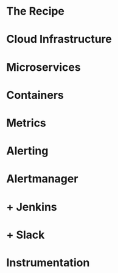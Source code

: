 <!-- .slide: data-background="img/recipe.jpeg" -->
# The Recipe


<!-- .slide: data-background="../img/background/servers.jpg" -->
# Cloud Infrastructure


<!-- .slide: data-background="../img/background/microservices.jpg" -->
# Microservices


<!-- .slide: data-background="../img/background/containers.png" -->
# Containers


<!-- .slide: data-background="../img/swarm/swarm.png" data-background-size="contain" -->


<!-- .slide: data-background="../img/swarm/kubernetes.png" data-background-size="contain" -->


<!-- .slide: data-background="../img/background/metrics.jpg" -->
# Metrics


<!-- .slide: data-background="../img/products/prometheus.png" data-background-size="contain" -->


<!-- .slide: data-background="../img/background/alerting.jpg" -->
# Alerting


<!-- .slide: data-background="../img/background/alerting.jpg" -->
# Alertmanager
# + Jenkins<!-- .element: class="fragment" -->
# + Slack<!-- .element: class="fragment" -->


<!-- .slide: data-background="../img/background/metrics.jpg" -->
# Instrumentation
